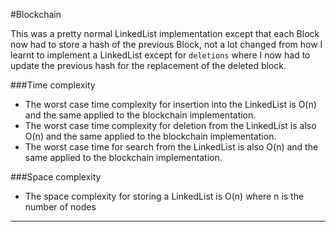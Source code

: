 #Blockchain

This was a pretty normal LinkedList implementation except that each Block now had to store a hash of the previous Block,
not a lot changed from how I learnt to implement a LinkedList except for `deletions` where I now had to update the previous
hash for the replacement of the deleted block. 


###Time complexity
- The worst case time complexity for insertion into the LinkedList is O(n) and the same applied to the blockchain implementation.
- The worst case time complexity for deletion from the LinkedList is also O(n)  and the same applied to the blockchain implementation.
- The worst case time for search from the LinkedList is also O(n)  and the same applied to the blockchain implementation.

###Space complexity
- The space complexity for storing a LinkedList is O(n) where n is the number of nodes

---